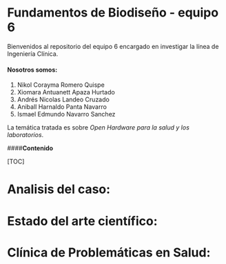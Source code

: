 # Fundamentos de Biodiseño - equipo 6
Bienvenidos al repositorio del equipo 6 encargado en investigar la línea de Ingeniería Clínica.
#### Nosotros somos:
1. Nikol Corayma Romero Quispe 
2. Xiomara Antuanett Apaza Hurtado 
3. Andrés Nicolas Landeo Cruzado 
4. Aniball Harnaldo Panta Navarro 
5. Ismael Edmundo Navarro Sanchez

La temática tratada es sobre _*Open Hardware para la salud y los laboratorios*_.

####**Contenido**

 [TOC]

# Analisis del caso:

# Estado del arte científico:

# Clínica de Problemáticas en Salud:
